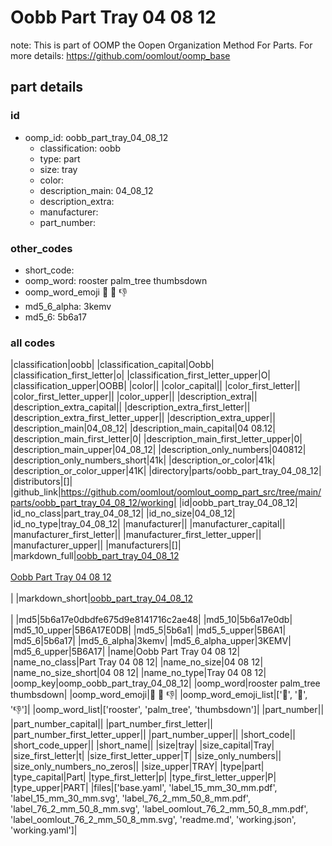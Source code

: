 # Oobb Part Tray 04 08 12  

note: This is part of OOMP the Oopen Organization Method For Parts. For more details: https://github.com/oomlout/oomp_base

##  part details





### id
* oomp_id: oobb_part_tray_04_08_12
  * classification: oobb
  * type: part
  * size: tray
  * color: 
  * description_main: 04_08_12
  * description_extra: 
  * manufacturer: 
  * part_number: 

### other_codes
* short_code: 
* oomp_word: rooster palm_tree thumbsdown
* oomp_word_emoji :rooster: :palm_tree: :thumbsdown:
* md5_6_alpha: 3kemv
* md5_6: 5b6a17

### all codes 
|classification|oobb|
|classification_capital|Oobb|
|classification_first_letter|o|
|classification_first_letter_upper|O|
|classification_upper|OOBB|
|color||
|color_capital||
|color_first_letter||
|color_first_letter_upper||
|color_upper||
|description_extra||
|description_extra_capital||
|description_extra_first_letter||
|description_extra_first_letter_upper||
|description_extra_upper||
|description_main|04_08_12|
|description_main_capital|04 08.12|
|description_main_first_letter|0|
|description_main_first_letter_upper|0|
|description_main_upper|04_08_12|
|description_only_numbers|040812|
|description_only_numbers_short|41k|
|description_or_color|41k|
|description_or_color_upper|41K|
|directory|parts/oobb_part_tray_04_08_12|
|distributors|[]|
|github_link|https://github.com/oomlout/oomlout_oomp_part_src/tree/main/parts/oobb_part_tray_04_08_12/working|
|id|oobb_part_tray_04_08_12|
|id_no_class|part_tray_04_08_12|
|id_no_size|04_08_12|
|id_no_type|tray_04_08_12|
|manufacturer||
|manufacturer_capital||
|manufacturer_first_letter||
|manufacturer_first_letter_upper||
|manufacturer_upper||
|manufacturers|[]|
|markdown_full|[oobb_part_tray_04_08_12](https://github.com/oomlout/oomlout_oomp_part_src/tree/main/parts/oobb_part_tray_04_08_12/working)<br>[](https://github.com/oomlout/oomlout_oomp_part_src/tree/main/parts/oobb_part_tray_04_08_12/working)<br>[Oobb Part Tray 04 08 12](https://github.com/oomlout/oomlout_oomp_part_src/tree/main/parts/oobb_part_tray_04_08_12/working)<br><br>|
|markdown_short|[oobb_part_tray_04_08_12](https://github.com/oomlout/oomlout_oomp_part_src/tree/main/parts/oobb_part_tray_04_08_12/working)<br><br>|
|md5|5b6a17e0dbdfe675d9e8141716c2ae48|
|md5_10|5b6a17e0db|
|md5_10_upper|5B6A17E0DB|
|md5_5|5b6a1|
|md5_5_upper|5B6A1|
|md5_6|5b6a17|
|md5_6_alpha|3kemv|
|md5_6_alpha_upper|3KEMV|
|md5_6_upper|5B6A17|
|name|Oobb Part Tray 04 08 12|
|name_no_class|Part Tray 04 08 12|
|name_no_size|04 08 12|
|name_no_size_short|04 08 12|
|name_no_type|Tray 04 08 12|
|oomp_key|oomp_oobb_part_tray_04_08_12|
|oomp_word|rooster palm_tree thumbsdown|
|oomp_word_emoji|:rooster: :palm_tree: :thumbsdown:|
|oomp_word_emoji_list|[':rooster:', ':palm_tree:', ':thumbsdown:']|
|oomp_word_list|['rooster', 'palm_tree', 'thumbsdown']|
|part_number||
|part_number_capital||
|part_number_first_letter||
|part_number_first_letter_upper||
|part_number_upper||
|short_code||
|short_code_upper||
|short_name||
|size|tray|
|size_capital|Tray|
|size_first_letter|t|
|size_first_letter_upper|T|
|size_only_numbers||
|size_only_numbers_no_zeros||
|size_upper|TRAY|
|type|part|
|type_capital|Part|
|type_first_letter|p|
|type_first_letter_upper|P|
|type_upper|PART|
|files|['base.yaml', 'label_15_mm_30_mm.pdf', 'label_15_mm_30_mm.svg', 'label_76_2_mm_50_8_mm.pdf', 'label_76_2_mm_50_8_mm.svg', 'label_oomlout_76_2_mm_50_8_mm.pdf', 'label_oomlout_76_2_mm_50_8_mm.svg', 'readme.md', 'working.json', 'working.yaml']|

